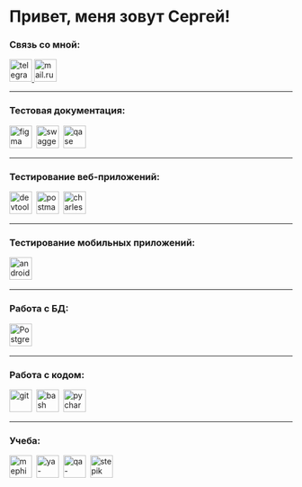 # Привет, меня зовут Сергей!

### Связь со мной:

<div id="badges">
  <a href="https://t.me/silex_ds" target="_blank">
    <img src="https://cdn-icons-png.flaticon.com/512/2111/2111646.png" width="40" height="40" alt="telegram" />
  </a>
  <a href="mailto:dikovsa@mail.ru" target="_blank">
    <img src="https://cdn.icon-icons.com/icons2/2429/PNG/512/mail_ru_logo_icon_147267.png" width="40" height="40" alt="mail.ru" />
  </a>
</div>

---

### Тестовая документация:

<div>
  <img src="https://cdn.jsdelivr.net/gh/devicons/devicon/icons/figma/figma-original.svg" title="Figma" alt="figma" width="40" height="40"/>&nbsp  
  <img src="https://static-00.iconduck.com/assets.00/swagger-icon-2048x2048-563qbzey.png" title="Swagger" alt="swagger" width="40" height="40"/>&nbsp
  <img src="https://canny.io/images/c485c93c75822a58ec1fa81508728320.png" title="Qase" alt="qase" width="40" height="40"/>&nbsp
</div>

---

### Тестирование веб-приложений:

<div>
  <img src="https://d33wubrfki0l68.cloudfront.net/38b5c953a4667366685d55db55d057c86db1fc54/a0fdc/static/acae6b24d940347661ca901ea07f47c1/chrome-dev-logo-icon.png" title="DevTools" alt="devtools" width="40" height="40"/>&nbsp
  <img src="https://seeklogo.com/images/P/postman-logo-0087CA0D15-seeklogo.com.png" title="Postman" alt="postman" width="40" height="40"/>&nbsp
  <img src="https://cdn.icon-icons.com/icons2/3053/PNG/512/charles_proxy_macos_bigsur_icon_190302.png" title="Charles Proxy" alt="charles-proxy" width="40" height="40"/>&nbsp
</div>

---

### Тестирование мобильных приложений:

<div>
  <img src="https://cdn.jsdelivr.net/gh/devicons/devicon/icons/androidstudio/androidstudio-original.svg" title="Android Studio" alt="android-studio" width="40" height="40"/>&nbsp
</div>

---

### Работа с БД:

<div>
  <img src="https://cdn.jsdelivr.net/gh/devicons/devicon/icons/postgresql/postgresql-original.svg" title="PostgreSQL" alt="PostgreSQL" width="40" height="40"/>&nbsp  
</div>

---

### Работа с кодом:

<div>
  <img src="https://cdn.jsdelivr.net/gh/devicons/devicon/icons/git/git-original.svg" title="Git" alt="git" width="40" height="40"/>&nbsp
  <img src="https://upload.wikimedia.org/wikipedia/commons/thumb/4/4b/Bash_Logo_Colored.svg/1024px-Bash_Logo_Colored.svg.png?20180723054350" title="Bash" alt="bash" width="40" height="40"/>&nbsp
  <img src="https://cdn.icon-icons.com/icons2/3053/PNG/512/intellij_pycharm_macos_bigsur_icon_190055.png" title="PyCharm" alt="pycharm" width="40" height="40"/>&nbsp
</div>

---

### Учеба:

<div>
  <img src="https://static.tildacdn.com/tild3334-3563-4138-a139-306638636535/image_19.png" title="МИФИ" alt="mephi" width="40" height="40"/>&nbsp
  <img src="https://gitlab.com/uploads/-/system/project/avatar/37125043/logo_640x640_tilda18137091_1_.png" title="Яндекс Практикум" alt="ya-practicum" width="40" height="40"/>&nbsp
  <img src="https://fs-thb03.getcourse.ru/fileservice/file/thumbnail/h/10ade88bd24e1860e80490b7c4c98561.png/s/600x/a/159627/sc/101" title="QA.GURU" alt="qa-guru" width="40" height="40"/>&nbsp
  <img src="https://facultetus.ru/images/stepik_simple_logo.png" title="Stepik" alt="stepik" width="40" height="40"/>&nbsp
</div>

